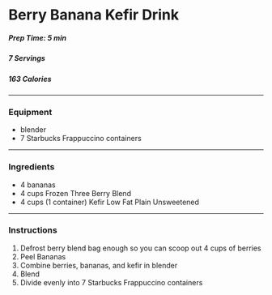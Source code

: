 # Berry Banana Kefir Drink

##### Prep Time: 5 min 
##### 7 Servings 
##### 163 Calories 


--------------- 
### Equipment 
* blender 
* 7 Starbucks Frappuccino containers
----------------- 
### Ingredients 
* 4 bananas 
* 4 cups Frozen Three Berry Blend  
* 4 cups (1 container) Kefir Low Fat Plain Unsweetened 
---------------- 
### Instructions 
1. Defrost berry blend bag enough so you can scoop out 4 cups of berries 
2. Peel Bananas
3. Combine berries, bananas, and kefir in blender 
4. Blend 
5. Divide evenly into 7 Starbucks Frappuccino containers
